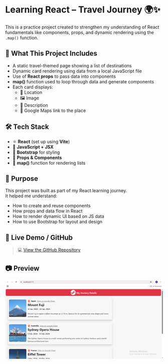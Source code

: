 # Learning React – Travel Journey 🌍✨

This is a practice project created to strengthen my understanding of React fundamentals like components, props, and dynamic rendering using the `.map()` function.

## 🧠 What This Project Includes

- A static travel-themed page showing a list of destinations
- Dynamic card rendering using data from a local JavaScript file
- Use of **React props** to pass data into components
- **map()** function used to loop through data and generate components
- Each card displays:
  - 📍 Location
  - 🖼️ Image
  - 📝 Description
  - 🔗 Google Maps link to the place

## 🛠️ Tech Stack

- ⚛️ **React** (set up using **Vite**)
- 🧩 **JavaScript + JSX**
- 🎨 **Bootstrap** for styling
- 🧠 **Props & Components**
- 🔁 **map()** function for rendering lists

## 🎯 Purpose

This project was built as part of my React learning journey.  
It helped me understand:
- How to create and reuse components
- How props and data flow in React
- How to render dynamic UI based on JS data
- How to use Bootstrap for layout and design

## 🔗 Live Demo / GitHub

> 💻 [View the GitHub Repository](https://github.com/Chakradhar-Tech/Learning-React)

## 📷 Preview

![Travel Journey Screenshot -> ](JourneyDetails.png)